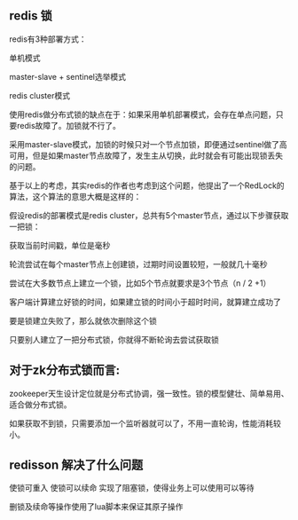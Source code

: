 ## redis 锁

redis有3种部署方式：

单机模式

master-slave + sentinel选举模式

redis cluster模式

使用redis做分布式锁的缺点在于：如果采用单机部署模式，会存在单点问题，只要redis故障了。加锁就不行了。

采用master-slave模式，加锁的时候只对一个节点加锁，即便通过sentinel做了高可用，但是如果master节点故障了，发生主从切换，此时就会有可能出现锁丢失的问题。

基于以上的考虑，其实redis的作者也考虑到这个问题，他提出了一个RedLock的算法，这个算法的意思大概是这样的：

假设redis的部署模式是redis cluster，总共有5个master节点，通过以下步骤获取一把锁：

获取当前时间戳，单位是毫秒

轮流尝试在每个master节点上创建锁，过期时间设置较短，一般就几十毫秒

尝试在大多数节点上建立一个锁，比如5个节点就要求是3个节点（n / 2 +1）

客户端计算建立好锁的时间，如果建立锁的时间小于超时时间，就算建立成功了

要是锁建立失败了，那么就依次删除这个锁

只要别人建立了一把分布式锁，你就得不断轮询去尝试获取锁

## 对于zk分布式锁而言:

zookeeper天生设计定位就是分布式协调，强一致性。锁的模型健壮、简单易用、适合做分布式锁。

如果获取不到锁，只需要添加一个监听器就可以了，不用一直轮询，性能消耗较小。


## redisson 解决了什么问题
使锁可重入
使锁可以续命
实现了阻塞锁，使得业务上可以使用可以等待

删锁及续命等操作使用了lua脚本来保证其原子操作





